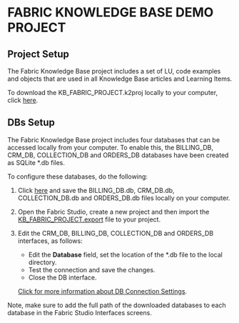 # FABRIC KNOWLEDGE BASE DEMO PROJECT 

## Project Setup
The Fabric Knowledge Base project includes a set of LU, code examples and objects that are used in all Knowledge Base articles and Learning Items.

To download the KB_FABRIC_PROJECT.k2proj locally to your computer, click [here](https://github.com/k2view-academy/K2View-Academy/blob/Academy_6.2/articles/demo_project/KB_FABRIC_PROJECT.k2export).


## DBs Setup

The Fabric Knowledge Base project includes four databases that can be accessed locally from your computer. To enable this, the BILLING_DB, CRM_DB, COLLECTION_DB and ORDERS_DB databases have been created as SQLite *.db files.

To configure these databases, do the following:

1. Click [here](https://github.com/k2view-academy/K2View-Academy/tree/Academy_6.2/articles/demo_project/SqliteDB) and save the BILLING_DB.db, CRM_DB.db, COLLECTION_DB.db and ORDERS_DB.db files locally on your computer.

2. Open the Fabric Studio, create a new project and then import the [KB_FABRIC_PROJECT.export](https://github.com/k2view-academy/K2View-Academy/blob/Academy_6.2/articles/demo_project/KB_FABRIC_PROJECT.k2export) file to your project.

3. Edit the CRM_DB, BILLING_DB, COLLECTION_DB and ORDERS_DB interfaces, as follows:
    - Edit the **Database** field, set the location of the *.db file to the local directory.
    - Test the connection and save the changes.
    - Close the DB interface.
    
    [Click for more information about DB Connection Settings](/articles/05_DB_interfaces/03_DB_interfaces_overview.md).

Note, make sure to add the full path of the downloaded databases to each database in the Fabric Studio Interfaces screens.



